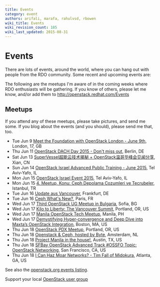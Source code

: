 ```yaml
---
title: Events
category: event
authors: arifali, marafa, rahulvsd, rbowen
wiki_title: Events
wiki_revision_count: 185
wiki_last_updated: 2015-08-31
---
```


# Events

There are lots of events, around the world, where you can hang out with people from the RDO community. Some recent and upcoming events are:

The following are the meetups I'm aware of in the coming weeks where RDO enthusiasts will be gathering. If you know of others, please let me know, and/or add them to <http://openstack.redhat.com/Events>

## Meetups

If you attend any of these meetups, please take pictures, and send me some. If you blog about the events (and you should), please send me that, too.

*   Tue Jun 9 [Meet the Foundation with OpenStack London - June 9th](http://www.meetup.com/Openstack-London/events/222985068/), London, 17, GB
*   Thu Jun 11 [OpenStack DACH Day 2015 - Don't miss out](http://www.meetup.com/openstack-de/events/222713176/), Berlin, DE
*   Sat Jun 13 [SuperVessel超能云技术揭秘 + OpenStack温哥华峰会见闻分享](http://www.meetup.com/Xian-OpenStack-Meetup/events/222805953/), Xian, CN
*   Sun Jun 14 [OpenStack Israel Advanced Public Training - June 2015](http://www.meetup.com/OpenStack-Israel/events/222152894/), Tel Aviv-Yafo, IL
*   Mon Jun 15 [OpenStack Israel Event 2015](http://www.meetup.com/OpenStack-Israel/events/221629672/), Tel Aviv-Yafo, IL
*   Mon Jun 15 [4. Meetup, Konu: Ceph Depolama Cozumleri ve Tecrubeler](http://www.meetup.com/Turkey-OpenStack-Meetup/events/222548750/), Istanbul, TR
*   Tue Jun 16 [Update aus Vancouver](http://www.meetup.com/OpenStack-MeetUp-Frankfurt/events/222838837/), Frankfurt, DE
*   Tue Jun 16 [Ceph What's New?](http://www.meetup.com/Ceph-in-Paris/events/222867588/), Paris, FR
*   Wed Jun 17 [Third OpenStack UG Meetup in Bulgaria](http://www.meetup.com/OpenStack-Bulgaria/events/223042486/), Sofia, BG
*   Wed Jun 17 [Kilo to Liberty: The Vancouver Summit](http://www.meetup.com/OpenStack-Northwest/events/221371151/), Portland, OR, US
*   Wed Jun 17 [Manila OpenStack Tech Meetup](http://www.meetup.com/OpenStack-Philippines/events/222955080/), Manila, PH
*   Wed Jun 17 [Demystifying Hyper-convergence and Deep Dive into Maxta’s OpenStack Integration](http://www.meetup.com/Openstack-Boston/events/220829308/), Boston, MA, US
*   Thu Jun 18 [OpenStack PDX Meetup](http://www.meetup.com/openstack-pdx/events/222028012/), Portland, OR, US
*   Thu Jun 18 [Openstack & Ceph, hosted by Byte](http://www.meetup.com/Openstack-Amsterdam/events/222448984/), Amsterdam, NL
*   Thu Jun 18 [Project Manila in the house!](http://www.meetup.com/OpenStack-Austin/events/222010868/), Austin, TX, US
*   Thu Jun 18 [SFBay OpenStack Advanced Track #OSSFO Topic: OpenStack Networking](http://www.meetup.com/openstack/events/214328892/), San Francisco, CA, US
*   Thu Jun 18 [I Can Haz Moar Networks? - Tim Fall of Midokura](http://www.meetup.com/openstack-atlanta/events/221110671/), Atlanta, GA, US

See also the [openstack.org events listing](http://www.openstack.org/community/events/).

Support your local [OpenStack user group](https://wiki.openstack.org/wiki/OpenStack_User_Groups)
